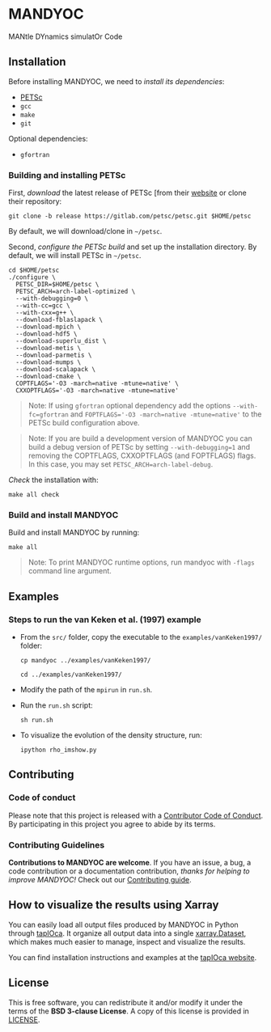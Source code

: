 # MANDYOC

MANtle DYnamics simulatOr Code

## Installation

Before installing MANDYOC, we need to _install its dependencies_:

- [PETSc](https://www.mcs.anl.gov/petsc/)
- `gcc`
- `make`
- `git`

Optional dependencies:

- `gfortran`

### Building and installing PETSc

First, _download_ the latest release of PETSc [from their
[website](https://www.mcs.anl.gov/petsc/download/index.html) or clone their
repository:

```
git clone -b release https://gitlab.com/petsc/petsc.git $HOME/petsc
```

By default, we will download/clone in `~/petsc`.

Second, _configure the PETSc build_ and set up the installation directory.
By default, we will install PETSc in `~/petsc`.

```
cd $HOME/petsc
./configure \
  PETSC_DIR=$HOME/petsc \
  PETSC_ARCH=arch-label-optimized \
  --with-debugging=0 \
  --with-cc=gcc \
  --with-cxx=g++ \
  --download-fblaslapack \
  --download-mpich \
  --download-hdf5 \
  --download-superlu_dist \
  --download-metis \
  --download-parmetis \
  --download-mumps \
  --download-scalapack \
  --download-cmake \
  COPTFLAGS='-O3 -march=native -mtune=native' \
  CXXOPTFLAGS='-O3 -march=native -mtune=native'
```

> Note: If using `gfortran` optional dependency add the options
`--with-fc=gfortran` and `FOPTFLAGS='-O3 -march=native -mtune=native'`
to the PETSc build configuration above.

> Note: If you are build a development version of MANDYOC you can build
a debug version of PETSc by setting `--with-debugging=1` and removing the
COPTFLAGS, CXXOPTFLAGS (and FOPTFLAGS) flags.
In this case, you may set `PETSC_ARCH=arch-label-debug`.

_Check_ the installation with:

```
make all check
```

### Build and install MANDYOC

Build and install MANDYOC by running:

```
make all
```

> Note: To print MANDYOC runtime options, run mandyoc with `-flags` command line argument.

## Examples

### Steps to run the van Keken et al. (1997) example

- From the `src/` folder, copy the executable to the `examples/vanKeken1997/`
  folder:

  ```
  cp mandyoc ../examples/vanKeken1997/
  ```

  ```
  cd ../examples/vanKeken1997/
  ```

- Modify the path of the `mpirun` in `run.sh`.

- Run the `run.sh` script:

  ```
  sh run.sh
  ```

- To visualize the evolution of the density structure, run:

  ```
  ipython rho_imshow.py
  ```

## Contributing

### Code of conduct

Please note that this project is released with a
[Contributor Code of Conduct](https://bitbucket.org/victorsacek/mandyoc/src/master/CODE_OF_CONDUCT.md).
By participating in this project you agree to abide by its terms.

### Contributing Guidelines

**Contributions to MANDYOC are welcome**.
If you have an issue, a bug, a code contribution or a documentation
contribution, _thanks for helping to improve MANDYOC!_
Check out our
[Contributing guide](https://bitbucket.org/victorsacek/mandyoc/src/master/CONTRIBUTING.md).

## How to visualize the results using Xarray

You can easily load all output files produced by MANDYOC in Python through
[tapIOca](https://github.com/aguspesce/tapioca).
It organize all output data into a single
[xarray.Dataset](https://xarray.pydata.org/en/stable/), which makes much easier
to manage, inspect and visualize the results.

You can find installation instructions and examples at the
[tapIOca website](https://github.com/aguspesce/tapioca).

## License

This is free software, you can redistribute it and/or modify it under the terms
of the **BSD 3-clause License**.
A copy of this license is provided in
[LICENSE](/https://bitbucket.org/victorsacek/mandyoc/src/master/LICENSE).
